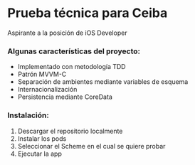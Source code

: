 # Prueba técnica para Ceiba

Aspirante a la posición de iOS Developer

### Algunas características del proyecto:

- Implementado con metodología TDD
- Patrón MVVM-C
- Separación de ambientes mediante variables de esquema
- Internacionalización
- Persistencia mediante CoreData

### Instalación:

1. Descargar el repositorio localmente
2. Instalar los pods
3. Seleccionar el Scheme en el cual se quiere probar
4. Ejecutar la app
